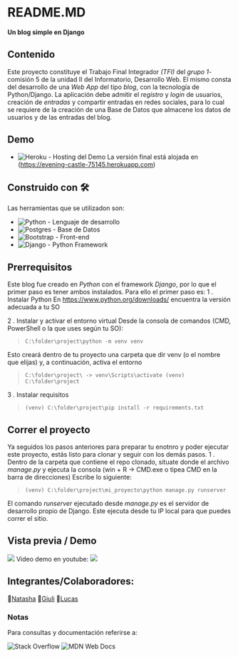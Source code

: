 # README.MD
**Un blog simple en Django**

## Contenido
Este proyecto constituye el Trabajo Final Integrador _(TFI)_ del _grupo 1_-comisión 5 de la unidad II del Informatorio, Desarrollo Web.  El mismo consta del desarrollo de una _Web App_ del tipo _blog_, con la tecnología de Python/Django. 
La aplicación debe admitir el _registro_ y _login_ de usuarios, creación de _entradas_  y compartir entradas en redes sociales, para lo cual se requiere de la creación de una Base de Datos que almacene los datos de usuarios y de las entradas del blog.

## Demo
* ![Heroku](https://img.shields.io/badge/heroku-%23430098.svg?style=for-the-badge&logo=heroku&logoColor=white) - Hosting del Demo
La versión final está alojada en (https://evening-castle-75145.herokuapp.com)

## Construido con 🛠️
Las herramientas que se utilizadon son:

* ![Python](https://img.shields.io/badge/python-3670A0?style=for-the-badge&logo=python&logoColor=ffdd54) - Lenguaje de desarrollo
* ![Postgres](https://img.shields.io/badge/postgres-%23316192.svg?style=for-the-badge&logo=postgresql&logoColor=white) - Base de Datos
* ![Bootstrap](https://img.shields.io/badge/bootstrap-%23563D7C.svg?style=for-the-badge&logo=bootstrap&logoColor=white) - Front-end
* ![Django](https://img.shields.io/badge/django-%23092E20.svg?style=for-the-badge&logo=django&logoColor=white) - Python Framework

## Prerrequisitos
Este blog fue creado en _Python_ con el framework _Django_, por lo que el primer paso es tener ambos instalados.
Para ello el primer paso es:
1 . Instalar Python
En https://www.python.org/downloads/ encuentra la versión adecuada a tu SO

2 . Instalar y activar el entorno virtual
Desde la consola de comandos (CMD, PowerShell o la que uses según tu SO):

>``C:\folder\project\python -m venv venv``

Esto creará dentro de tu proyecto una carpeta que dir venv (o el nombre que elijas) y, a continuación, activa el entorno

>``C:\folder\project\ -> venv\Scripts\activate
>(venv) C:\folder\project``

3 . Instalar requisitos

>``(venv) C:\folder\project\pip install -r requirements.txt``

## Correr el proyecto
Ya seguidos los pasos anteriores para preparar tu enotnro y poder ejecutar este proyecto, estás listo para clonar y seguir con los demás pasos.
1 . Dentro de la carpeta que contiene el repo clonado, situate donde el archivo _manage.py_ y ejecuta la consola (win + R -> CMD.exe o tipea CMD en la barra de direcciones)
Escribe lo siguiente:

>``(venv) C:\folder\project\mi_proyecto\python manage.py runserver``

El comando _runserver_ ejecutado desde _manage.py_ es el servidor de desarrollo propio de Django. Este ejecuta desde tu IP local para que puedes correr el sitio.

## Vista previa / Demo
![](/preview.jpg)
Video demo en youtube:
![](Demostració)

## Integrantes/Colaboradores:

:girl:[Natasha](https://github.com/natanatalina)
:girl:[Giuli](https://github.com/GiulianaBonzi)
:boy:[Lucas](https://github.com/lucasexrojas)

### Notas
Para consultas y documentación referirse a:

![Stack Overflow](https://img.shields.io/badge/-Stackoverflow-FE7A16?style=for-the-badge&logo=stack-overflow&logoColor=white)
![MDN Web Docs](https://img.shields.io/badge/MDN_Web_Docs-black?style=for-the-badge&logo=mdnwebdocs&logoColor=white)